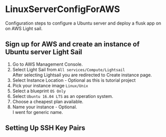 # LinuxServerConfigForAWS
Configuration steps to configure a Ubuntu server and deploy a flusk app on on AWS Light sail.

## Sign up for AWS and create an instance of Ubuntu server Light Sail
1. Go to AWS Management Console.
2. Select Light Sail from `All services/Compute/Lightsail`  
After selecting Lightsail you are redirected to Create instance page.
3. Select Instance Location - Optional as this is tutorial project
4. Pick your instance image `Linux/Unix`
5. Select a blueprint `OS Only`
6. Select `Ubuntu 16.04 LTS` as an operation system.
7. Choose a cheapest plan available.
8. Name your instance - Optional.  
I went for generic name.

## Setting Up SSH Key Pairs

